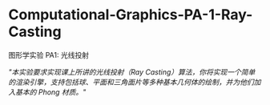 # Computational-Graphics-PA-1-Ray-Casting

图形学实验 PA1: 光线投射

*"本实验要求实现课上所讲的光线投射（Ray Casting）算法，你将实现一个简单的渲染引擎，支持包括球、平面和三角面片等多种基本几何体的绘制，并为他们加入基本的 Phong 材质。"*
